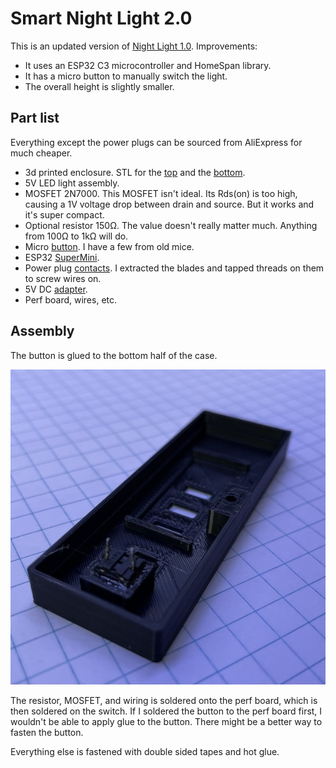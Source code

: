 # Smart Night Light 2.0
This is an updated version of [Night Light 1.0](../night_light/README.md). Improvements:

* It uses an ESP32 C3 microcontroller and HomeSpan library.
* It has a micro button to manually switch the light.
* The overall height is slightly smaller.

## Part list

Everything except the power plugs can be sourced from AliExpress for much cheaper.

* 3d printed enclosure. STL for the [top](top.stl) and the [bottom](bottom.stl).
* 5V LED light assembly.
* MOSFET 2N7000. This MOSFET isn't ideal. Its Rds(on) is too high, causing a 1V voltage drop between drain and source. But it works and it's super compact.
* Optional resistor 150Ω. The value doesn't really matter much. Anything from 100Ω to 1kΩ will do.
* Micro [button](https://www.amazon.com/dp/B0D5X9FB9J). I have a few from old mice. 
* ESP32 [SuperMini](https://www.amazon.com/dp/B0D4QD19BB).
* Power plug [contacts](https://www.amazon.com/dp/B09XDXY1RC). I extracted the blades and tapped threads on them to screw wires on.
* 5V DC [adapter](https://www.amazon.com/dp/B093GW6SZ1).
* Perf board, wires, etc.

## Assembly

The button is glued to the bottom half of the case. 

![button](IMG_0759.jpeg)

The resistor, MOSFET, and wiring is soldered onto the perf board, which is then soldered on the switch. If I soldered the button to the perf board first, I wouldn't be able to apply glue to the button. There might be a better way to fasten the button.

Everything else is fastened with double sided tapes and hot glue.

